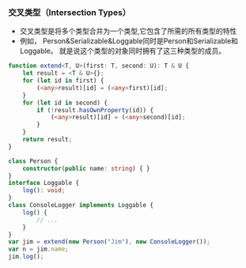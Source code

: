 ### 交叉类型（Intersection Types）
* 交叉类型是将多个类型合并为一个类型,它包含了所需的所有类型的特性
*  例如， Person&Serializable&Loggable同时是Person和Serializable和Loggable。 就是说这个类型的对象同时拥有了这三种类型的成员。
```ts
function extend<T, U>(first: T, second: U): T & U {
    let result = <T & U>{};
    for (let id in first) {
        (<any>result)[id] = (<any>first)[id];
    }
    for (let id in second) {
        if (!result.hasOwnProperty(id)) {
            (<any>result)[id] = (<any>second)[id];
        }
    }
    return result;
}

class Person {
    constructor(public name: string) { }
}
interface Loggable {
    log(): void;
}
class ConsoleLogger implements Loggable {
    log() {
        // ...
    }
}
var jim = extend(new Person("Jim"), new ConsoleLogger());
var n = jim.name;
jim.log();
```